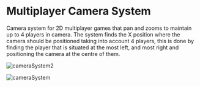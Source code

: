 # Multiplayer Camera System

Camera system for 2D multiplayer games that pan and zooms to maintain up to 4 players in camera. The system finds the X position where the camera should be positioned taking into account 4 players, this is done by finding the player that is situated at the most left, and most right and positioning the camera at the centre of them.


![cameraSystem2](https://github.com/MethodCa/MultiplayerCameraSystem/assets/15893276/6e0ac8f9-80a1-4301-844e-926424e28e9f)

![cameraSystem](https://github.com/MethodCa/MultiplayerCameraSystem/assets/15893276/83eab164-8cd6-4201-b266-08969dacf0ce)
